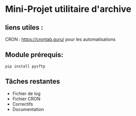 # Mini-Projet utilitaire d'archive

## liens utiles :

CRON : https://crontab.guru/ pour les automatisations

## Module prérequis:

    pip install pysftp

## Tâches restantes

- Fichier de log
- Fichier CRON
- Correctifs
- Documentation
